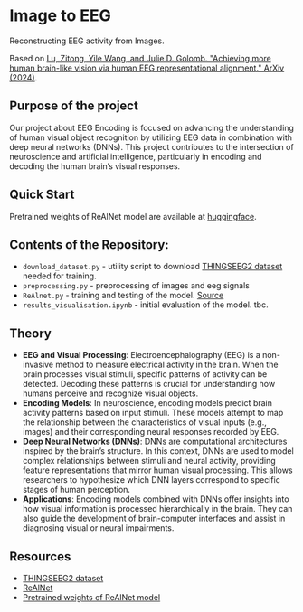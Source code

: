 # Image to EEG
Reconstructing EEG activity from Images.

Based on [Lu, Zitong, Yile Wang, and Julie D. Golomb. "Achieving more human brain-like vision via human EEG representational alignment." ArXiv (2024)](https://pmc.ncbi.nlm.nih.gov/articles/PMC10862929/).

## Purpose of the project
Our project about EEG Encoding is focused on advancing the understanding of human visual object recognition by utilizing EEG data in combination with deep neural networks (DNNs). This project contributes to the intersection of neuroscience and artificial intelligence, particularly in encoding and decoding the human brain’s visual responses.

## Quick Start
Pretrained weights of ReAlNet model are available at [huggingface](https://huggingface.co/kmazrolina/ReAlNet).

## Contents of the Repository:
- `download_dataset.py` - utility script to download [THINGSEEG2 dataset](https://github.com/gifale95/eeg_encoding) needed for training.
- `preprocessing.py` - preprocessing of images and eeg signals
- `ReAlnet.py` - training and testing of the model. [Source](https://github.com/jglab/ReAlnet)
- `results_visualisation.ipynb` - initial evaluation of the model. tbc. 
  
## Theory
- **EEG and Visual Processing**: Electroencephalography (EEG) is a non-invasive method to measure electrical activity in the brain. When the brain processes visual stimuli, specific patterns of activity can be detected. Decoding these patterns is crucial for understanding how humans perceive and recognize visual objects.
- **Encoding Models**: In neuroscience, encoding models predict brain activity patterns based on input stimuli. These models attempt to map the relationship between the characteristics of visual inputs (e.g., images) and their corresponding neural responses recorded by EEG.
- **Deep Neural Networks (DNNs)**: DNNs are computational architectures inspired by the brain’s structure. In this context, DNNs are used to model complex relationships between stimuli and neural activity, providing feature representations that mirror human visual processing. This allows researchers to hypothesize which DNN layers correspond to specific stages of human perception.
- **Applications**: Encoding models combined with DNNs offer insights into how visual information is processed hierarchically in the brain. They can also guide the development of brain-computer interfaces and assist in diagnosing visual or neural impairments.


## Resources
- [THINGSEEG2 dataset](https://github.com/gifale95/eeg_encoding)
- [ReAlNet](https://github.com/jglab/ReAlnet)
- [Pretrained weights of ReAlNet model](https://huggingface.co/kmazrolina/ReAlNet)

